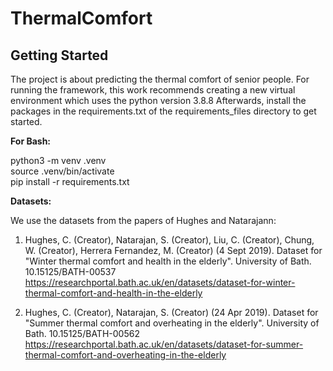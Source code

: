 # ThermalComfort

## Getting Started
The project is about predicting the thermal comfort of senior people. 
For running the framework, this work recommends creating a new virtual environment which uses the python version 3.8.8
Afterwards, install the packages in the requirements.txt of the requirements_files directory to get started.

**For Bash:**  

python3 -m venv .venv  
source .venv/bin/activate  
pip install -r requirements.txt

**Datasets:**

We use the datasets from the papers of Hughes and Natarajann: 
1) Hughes, C. (Creator), Natarajan, S. (Creator), Liu, C. (Creator), Chung, W. (Creator), Herrera Fernandez, M. (Creator) (4 Sept 2019). Dataset for "Winter thermal comfort and health in the elderly". University of Bath. 10.15125/BATH-00537
https://researchportal.bath.ac.uk/en/datasets/dataset-for-winter-thermal-comfort-and-health-in-the-elderly

2) Hughes, C. (Creator), Natarajan, S. (Creator) (24 Apr 2019). Dataset for "Summer thermal comfort and overheating in the elderly". University of Bath. 10.15125/BATH-00562
https://researchportal.bath.ac.uk/en/datasets/dataset-for-summer-thermal-comfort-and-overheating-in-the-elderly
  

